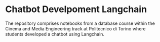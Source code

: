 # Chatbot Develpoment Langchain
The repository comprises notebooks from a database course within the Cinema and Media Engineering track at Politecnico di Torino where students developed a chatbot using Langchain.




